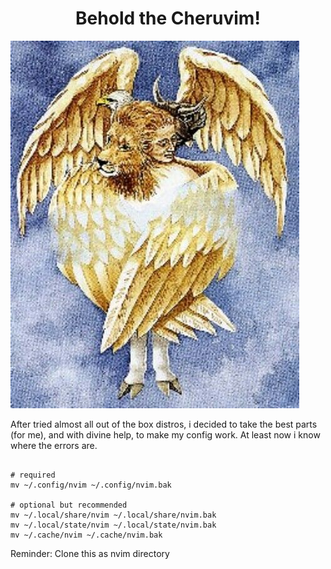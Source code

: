 
<h1 align="center">Behold the Cheruvim!</h1>

![logo](assets/logo.jpg)


After tried almost all out of the box distros, i decided to take the best parts (for me), and with divine help,
 to make my config work. At least now i know where the errors are. 



```

# required
mv ~/.config/nvim ~/.config/nvim.bak

# optional but recommended
mv ~/.local/share/nvim ~/.local/share/nvim.bak
mv ~/.local/state/nvim ~/.local/state/nvim.bak
mv ~/.cache/nvim ~/.cache/nvim.bak

```

Reminder: 
Clone this as nvim directory 
